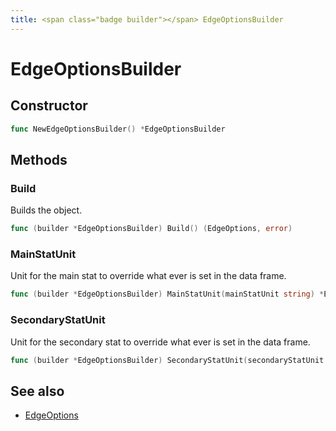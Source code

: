 ```yaml
---
title: <span class="badge builder"></span> EdgeOptionsBuilder
---
```

# <span class="badge builder"></span> EdgeOptionsBuilder

## Constructor

```go
func NewEdgeOptionsBuilder() *EdgeOptionsBuilder
```
## Methods

### <span class="badge object-method"></span> Build

Builds the object.

```go
func (builder *EdgeOptionsBuilder) Build() (EdgeOptions, error)
```

### <span class="badge object-method"></span> MainStatUnit

Unit for the main stat to override what ever is set in the data frame.

```go
func (builder *EdgeOptionsBuilder) MainStatUnit(mainStatUnit string) *EdgeOptionsBuilder
```

### <span class="badge object-method"></span> SecondaryStatUnit

Unit for the secondary stat to override what ever is set in the data frame.

```go
func (builder *EdgeOptionsBuilder) SecondaryStatUnit(secondaryStatUnit string) *EdgeOptionsBuilder
```

## See also

 * <span class="badge object-type-struct"></span> [EdgeOptions](./object-EdgeOptions.md)
